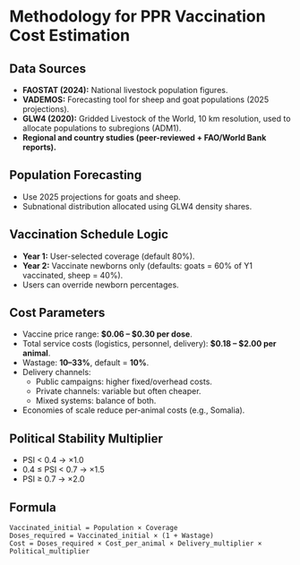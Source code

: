 # Methodology for PPR Vaccination Cost Estimation

## Data Sources
- **FAOSTAT (2024):** National livestock population figures.
- **VADEMOS:** Forecasting tool for sheep and goat populations (2025 projections).
- **GLW4 (2020):** Gridded Livestock of the World, 10 km resolution, used to allocate populations to subregions (ADM1).
- **Regional and country studies (peer-reviewed + FAO/World Bank reports).**

## Population Forecasting
- Use 2025 projections for goats and sheep.
- Subnational distribution allocated using GLW4 density shares.

## Vaccination Schedule Logic
- **Year 1:** User-selected coverage (default 80%).
- **Year 2:** Vaccinate newborns only (defaults: goats = 60% of Y1 vaccinated, sheep = 40%).
- Users can override newborn percentages.

## Cost Parameters
- Vaccine price range: **$0.06 – $0.30 per dose**.
- Total service costs (logistics, personnel, delivery): **$0.18 – $2.00 per animal**.
- Wastage: **10–33%**, default = **10%**.
- Delivery channels:
  - Public campaigns: higher fixed/overhead costs.
  - Private channels: variable but often cheaper.
  - Mixed systems: balance of both.
- Economies of scale reduce per-animal costs (e.g., Somalia).

## Political Stability Multiplier
- PSI < 0.4 → ×1.0  
- 0.4 ≤ PSI < 0.7 → ×1.5  
- PSI ≥ 0.7 → ×2.0  

## Formula
```
Vaccinated_initial = Population × Coverage
Doses_required = Vaccinated_initial × (1 + Wastage)
Cost = Doses_required × Cost_per_animal × Delivery_multiplier × Political_multiplier
```
